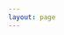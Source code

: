 ```yaml
---
layout: page
---
```

<script setup>
import {
  VPTeamPage,
  VPTeamPageTitle,
  VPTeamMembers,
  VPTeamPageSection
} from 'vitepress/theme'

const hqLeaders = [
  { avatar: '/about/hq/avatar.png', name: '', title: '社长' },
  { avatar: '/about/hq/avatar.png', name: '纱月Satsuki', title: '指导老师' },
];

const vaMembers = [
  { avatar: '/about/hq/avatar.png', name: '', title: '部长' },
  { avatar: '/about/hq/avatar.png', name: '', title: '歌姬组组长' },
  { avatar: '/about/hq/avatar.png', name: '', title: '配音组组长' },
];

const editMembers = [
    { avatar: '/about/hq/avatar.png', name: '', title: '部长' },
    { avatar: '/about/hq/avatar.png', name: '', title: '文编' },
    { avatar: '/about/hq/avatar.png', name: '', title: '美编' },
];

const cosMembers = [
    { avatar: '/about/hq/avatar.png', name: '', title: '部长' },
    { avatar: '/about/hq/avatar.png', name: '', title: '副部长' },
];

const darkMembers = [
    { avatar: '/about/hq/avatar.png', name: '', title: '部长' },
    { avatar: '/about/hq/avatar.png', name: '', title: '外联组组长' },
    { avatar: '/about/hq/avatar.png', name: '', title: '秘书组组长' },
    { avatar: '/about/hq/avatar.png', name: '', title: '线上组组长' },
];

const bandMembers = [
  { avatar: '/about/hq/avatar.png', name: '', title: '团长' },
];

const wotaMembers = [
  { avatar: '/about/hq/avatar.png', name: '', title: '部长' },
];
</script>

<VPTeamPage>
  <VPTeamPageTitle>
    <template #title>2025HQ</template>
    <!-- <template #lead>2025.6-2026.6</template> -->
    <template #lead>任期结束后更新</template>
  </VPTeamPageTitle>
  <VPTeamMembers size="small" :members="hqLeaders" />

  <VPTeamPageSection>
    <template #title>演音部</template>
    <template #members>
      <VPTeamMembers size="small" :members="vaMembers" />
    </template>
  </VPTeamPageSection>

  <VPTeamPageSection>
    <template #title>编辑部</template>
    <template #members>
      <VPTeamMembers size="small" :members="editMembers" />
    </template>
  </VPTeamPageSection>

  <VPTeamPageSection>
    <template #title>cos部</template>
    <template #members>
      <VPTeamMembers size="small" :members="cosMembers" />
    </template>
  </VPTeamPageSection>

  <VPTeamPageSection>
    <template #title>暗部</template>
    <template #members>
      <VPTeamMembers size="small" :members="darkMembers" />
    </template>
  </VPTeamPageSection>

  <VPTeamPageSection>
    <template #title>夏樱乐团</template>
    <template #members>
      <VPTeamMembers size="small" :members="bandMembers" />
    </template>
  </VPTeamPageSection>

  <VPTeamPageSection>
    <template #title>wota艺部</template>
    <template #members>
      <VPTeamMembers size="small" :members="wotaMembers" />
    </template>
  </VPTeamPageSection>
</VPTeamPage>